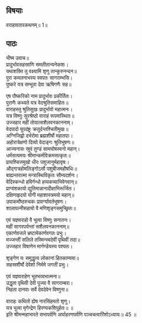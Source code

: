 ## विषयाः

वराहावतारकथनम्॥ 1॥

## पाठः

भीष्म उवाच॥  
प्रादुर्भावसहस्राणि समतीतान्यनेकशः।  
यथाशक्ति तु वक्ष्यामि शृणु तान्कुरुनन्दन॥  
पुरा कमलनाभस्य स्वपतः सागराम्भसि।  
पुष्करे यत्र सम्भूता देवा ऋषिगणैः सह॥  

एष पौष्करिको नाम प्रादुर्भावः प्रकीर्तितः।  
पुराणैः कथ्यते यत्र वेदश्रुतिसमाहितः॥  
वाराहस्तु श्रुतिसुखः प्रादुर्भावो महात्मनः।  
यत्र विष्णुः सुरश्रेष्ठो वाराहं रूपमास्थितः॥  
उज्जहार महीं तोयात्सशैलवनकाननाम्।  
वेदपादो यूपदंष्ट्रः क्रतुर्दन्तश्चितीमुखः॥  
अग्निजिह्वो दर्भरोमा ब्रह्मशीर्षो महातपाः।  
अहोरात्रेक्षणो दिव्यो वेदाङ्गः श्रुतिभूषणः॥  
आज्यनासः स्रुवं तुण्डं सामघोषस्वनो महान्।  
धर्मसत्यमयः श्रीमान्कर्मविक्रमसत्कृतः॥  
प्रायश्चित्तमुखो धीरः पशुजानुर्महावृषः।  
औद्गात्रहोमलिङ्गोऽसौ पशुबीजमहौषधिः॥  
बाह्यन्तरात्मा मन्त्रास्थिविकृतः सौम्यदर्शनः।  
वेदिस्कन्धो हविर्गन्धो हव्यकव्याभिवेगवान्॥  
प्राग्वंशकायो द्युतिमान्नानादीक्षाभिरूर्जितः।  
दक्षिणाहृदयो योगी महाशास्त्रमयो महान्॥  
उपाकर्मोष्ठरुचकः प्रावर्ग्यावर्तभूषणः।  
शालापत्नीसहायो वै मणिशृङ्गसमुच्छ्रितः॥  

एवं यज्ञवराहो वै भूत्वा विष्णुः सनातनः।  
महीं सागरपर्यन्तां सशैलवनकाननाम्॥  
एकार्णवजले भ्रष्टामेकार्णवगतः प्रभुः।  
मज्जन्तीं सलिले तस्मिन्स्वदेवीं पृथिवीं तदा॥  
उज्जहार विषाणेन मार्गण्डेयस्य पश्यतः।  

शृङ्गेण यः समुद्धृत्य लोकानां हितकाम्यया॥  
सहस्रशीर्षो देवेशो निर्ममे जगतीं प्रभुः।  

एवं यज्ञवराहेण भूतभव्यभात्मना॥  
उद्धृता पृथिवी देवी पूज्या वै सागराम्बरा।  
निहता दानवाः सर्वे देवदेवेन विष्णुना॥  

वाराहः कथितो ह्येष नारसिंहमतो शृणु।  
यत्र भूत्वा मृगेन्द्रेण हिरण्यकशिपुर्हतः॥ ॥  
इति श्रीमन्महाभारते सभापर्वणि अर्घाहरणपर्वणि पञ्चचत्वारिंशोऽध्यायः॥ 45 ॥

